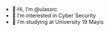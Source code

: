- 👋 Hi, I’m @ulassrc
- 👀 I’m interested in Cyber Security
- 🌱 I’m studying at University 19 Mayis

<!---
ulassrc/ulassrc is a ✨ special ✨ repository because its `README.md` (this file) appears on your GitHub profile.
You can click the Preview link to take a look at your changes.
--->
